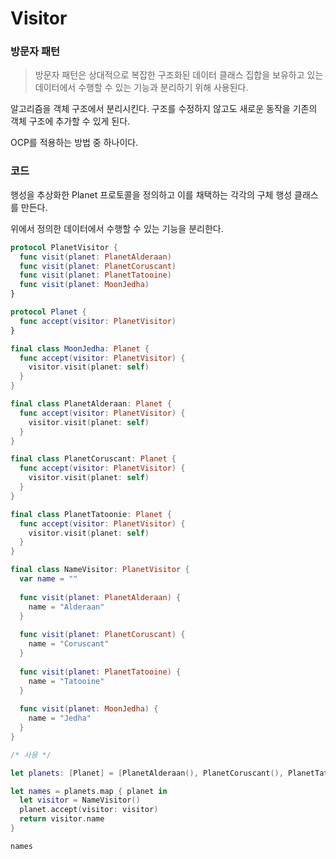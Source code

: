 # Visitor

### 방문자 패턴

> 방문자 패턴은 상대적으로 복잡한 구조화된 데이터 클래스 집합을 보유하고 있는 데이터에서 수행할 수 있는 기능과 분리하기 위해 사용된다.

알고리즘을 객체 구조에서 분리시킨다. 구조를 수정하지 않고도 새로운 동작을 기존의 객체 구조에 추가할 수 있게 된다.

OCP를 적용하는 방법 중 하나이다.

### 코드

행성을 추상화한 Planet 프로토콜을 정의하고 이를 채택하는 각각의 구체 행성 클래스를 만든다.

위에서 정의한 데이터에서 수행할 수 있는 기능을 분리한다.

```swift
protocol PlanetVisitor {
  func visit(planet: PlanetAlderaan)
  func visit(planet: PlanetCoruscant)
  func visit(planet: PlanetTatooine)
  func visit(planet: MoonJedha)
}

protocol Planet {
  func accept(visitor: PlanetVisitor)
}

final class MoonJedha: Planet {
  func accept(visitor: PlanetVisitor) {
    visitor.visit(planet: self)
  }
}

final class PlanetAlderaan: Planet {
  func accept(visitor: PlanetVisitor) {
    visitor.visit(planet: self)
  }
}

final class PlanetCoruscant: Planet {
  func accept(visitor: PlanetVisitor) {
    visitor.visit(planet: self)
  }
}

final class PlanetTatoonie: Planet {
  func accept(visitor: PlanetVisitor) {
    visitor.visit(planet: self)
  }
}

final class NameVisitor: PlanetVisitor {
  var name = ""
  
  func visit(planet: PlanetAlderaan) {
    name = "Alderaan"
  }
  
  func visit(planet: PlanetCoruscant) {
    name = "Coruscant"
  }
  
  func visit(planet: PlanetTatooine) {
    name = "Tatooine"
  }
  
  func visit(planet: MoonJedha) {
    name = "Jedha"
  }
}

/* 사용 */

let planets: [Planet] = [PlanetAlderaan(), PlanetCoruscant(), PlanetTatooine(), MoonJedha()]

let names = planets.map { planet in
  let visitor = NameVisitor()
  planet.accept(visitor: visitor)
  return visitor.name
}

names
```